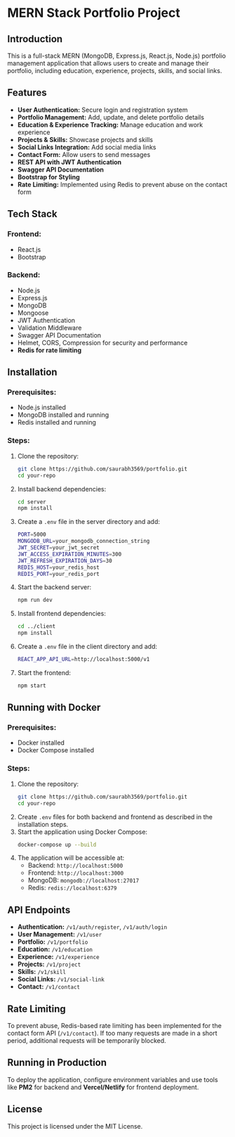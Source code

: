 # MERN Stack Portfolio Project

## Introduction

This is a full-stack MERN (MongoDB, Express.js, React.js, Node.js) portfolio management application that allows users to create and manage their portfolio, including education, experience, projects, skills, and social links.

## Features

- **User Authentication:** Secure login and registration system
- **Portfolio Management:** Add, update, and delete portfolio details
- **Education & Experience Tracking:** Manage education and work experience
- **Projects & Skills:** Showcase projects and skills
- **Social Links Integration:** Add social media links
- **Contact Form:** Allow users to send messages
- **REST API with JWT Authentication**
- **Swagger API Documentation**
- **Bootstrap for Styling**
- **Rate Limiting:** Implemented using Redis to prevent abuse on the contact form

## Tech Stack

### Frontend:

- React.js
- Bootstrap

### Backend:

- Node.js
- Express.js
- MongoDB
- Mongoose
- JWT Authentication
- Validation Middleware
- Swagger API Documentation
- Helmet, CORS, Compression for security and performance
- **Redis for rate limiting**

## Installation

### Prerequisites:

- Node.js installed
- MongoDB installed and running
- Redis installed and running

### Steps:

1. Clone the repository:
   ```sh
   git clone https://github.com/saurabh3569/portfolio.git
   cd your-repo
   ```
2. Install backend dependencies:
   ```sh
   cd server
   npm install
   ```
3. Create a `.env` file in the server directory and add:
   ```sh
   PORT=5000
   MONGODB_URL=your_mongodb_connection_string
   JWT_SECRET=your_jwt_secret
   JWT_ACCESS_EXPIRATION_MINUTES=300
   JWT_REFRESH_EXPIRATION_DAYS=30
   REDIS_HOST=your_redis_host
   REDIS_PORT=your_redis_port
   ```
4. Start the backend server:
   ```sh
   npm run dev
   ```
5. Install frontend dependencies:
   ```sh
   cd ../client
   npm install
   ```
6. Create a `.env` file in the client directory and add:
   ```sh
   REACT_APP_API_URL=http://localhost:5000/v1
   ```
7. Start the frontend:
   ```sh
   npm start
   ```

## Running with Docker

### Prerequisites:

- Docker installed
- Docker Compose installed

### Steps:

1. Clone the repository:
   ```sh
   git clone https://github.com/saurabh3569/portfolio.git
   cd your-repo
   ```
2. Create `.env` files for both backend and frontend as described in the installation steps.
3. Start the application using Docker Compose:
   ```sh
   docker-compose up --build
   ```
4. The application will be accessible at:
   - Backend: `http://localhost:5000`
   - Frontend: `http://localhost:3000`
   - MongoDB: `mongodb://localhost:27017`
   - Redis: `redis://localhost:6379`

## API Endpoints

- **Authentication:** `/v1/auth/register`, `/v1/auth/login`
- **User Management:** `/v1/user`
- **Portfolio:** `/v1/portfolio`
- **Education:** `/v1/education`
- **Experience:** `/v1/experience`
- **Projects:** `/v1/project`
- **Skills:** `/v1/skill`
- **Social Links:** `/v1/social-link`
- **Contact:** `/v1/contact`

## Rate Limiting

To prevent abuse, Redis-based rate limiting has been implemented for the contact form API (`/v1/contact`). If too many requests are made in a short period, additional requests will be temporarily blocked.

## Running in Production

To deploy the application, configure environment variables and use tools like **PM2** for backend and **Vercel/Netlify** for frontend deployment.

## License

This project is licensed under the MIT License.
